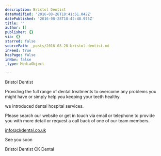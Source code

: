 ```yaml
---
description: Bristol Dentist
dateModified: '2016-08-28T18:41:51.042Z'
datePublished: '2016-08-28T18:42:48.975Z'
title: ''
author: []
publisher: {}
via: {}
starred: false
sourcePath: _posts/2016-08-28-bristol-dentist.md
inFeed: true
hasPage: false
inNav: false
_type: MediaObject

---
```

Bristol Dentist

Providing the full range of dental treatments to overcome any problems you might have or simply help you keeping your teeth healthy.

we introduced dental hospital services.

Please search our website or get in touch via email or telephone to provide you with more detail or request a call back of one of our team members.

info@ckdental.co.uk

See you soon

Bristol Dentist CK Dental